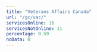 ```yaml
---
title: "Veterans Affairs Canada"
url: "/gc/vac/"
servicesOnline: 16
servicesNotOnline: 11
percentage: 0.59
noData: 0
---
```

